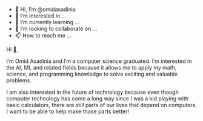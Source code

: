 - 👋 Hi, I’m @omidasadinia
- 👀 I’m interested in ...
- 🌱 I’m currently learning ...
- 💞️ I’m looking to collaborate on ...
- 📫 How to reach me ...


Hi 👋,

I’m Omid Asadinia and I’m a computer science graduated. I’m interested in the AI, ML and related fields because it allows me to apply my math, science, and programming knowledge to solve exciting and valuable problems.

I am also interested in the future of technology because even though computer technology has come a long way since I was a kid playing with basic calculators, there are still parts of our lives that depend on computers. I want to be able to help make those parts better!
<!---
omidasadinia/omidasadinia is a ✨ special ✨ repository because its `README.md` (this file) appears on your GitHub profile.
You can click the Preview link to take a look at your changes.
--->
